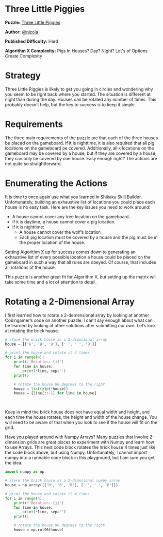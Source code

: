 # Three Little Piggies

__Puzzle:__ [Three Little Piggies](https://www.codingame.com/training/hard/three-little-piggies)

__Author:__ [@nicola](https://www.codingame.com/profile/21bf42f790de293c3aef398f18cd2627479878)

__Published Difficulty:__ Hard

__Algorithm X Complexity:__ Pigs In Houses? Day? Night? Lot's of Options Create Complexity

# Strategy

Three Little Piggies is likely to get you going in circles and wondering why you seem to be right back where you started. The situation is different at night than during the day. Houses can be rotated any number of times. This probably doesn’t help, but the key to success is to keep it simple.

# Requirements

The three main requirements of the puzzle are that each of the three houses be placed on the gameboard. If it is nighttime, it is also required that all pig locations on the gameboard be covered. Additionally, all `X` locations on the gameboard may be covered by a house, but if they are covered by a house, they can only be covered by one house. Easy enough right? The actions are not quite so straightforward.

# Enumerating the Actions

It is time to once again use what you learned in Shikaku Skill Builder. Unfortunately, building an exhaustive list of locations you could place each house is no easy task. Here are the key issues you need to work around:

* A house cannot cover any tree location on the gameboard.
* If it is daytime, a house cannot cover a pig location.
* If it is nighttime:
    * A house cannot cover the wolf’s location
    * Each pig location must be covered by a house and the pig must be in the proper location of the house.

Setting Algorithm X up for success comes down to generating an exhaustive list of every possible location a house could be placed on the gameboard in such a way that all rules are obeyed. Of course, that includes all rotations of the house. 

This puzzle is another great fit for Algorithm X, but setting up the matrix will take some time and a lot of attention to detail.

# Rotating a 2-Dimensional Array

I first learned how to rotate a 2-demensional array by looking at another Codingamer’s code on another puzzle. I can’t say enough about what can be learned by looking at other solutions after submitting our own. Let’s look at rotating the brick house.

```python runnable
# store the brick house as a 2-dimnsional array
house = [['H', 'B', 'B'], [' ', ' ', 'B']]

# print the house and rotate it 4 times
for i in range(4):
    print(f'Rotation: {i}')
    for line in house:
        print(*line, sep='')
    print()

    # rotate the house 90 degrees to the right
    house = list(zip(*house))
    house = [line[::-1] for line in house]
```

<BR>

Keep in mind the brick house does not have equal width and height, and each time the house rotates, the height and width of the house change. You will need to be aware of that when you look to see if the house will fit on the grid.

Have you played around with Numpy Arrays? Many puzzles that involve 2-dimension grids are great places to experiment with Numpy and learn how to use Arrays. This next code block rotates the hrick house 4 times just like the code block above, but using Numpy. Unfortunately, I cannot import numpy into a runnable code block in this playground, but I am sure you get the idea.

```python
import numpy as np

# store the brick house as a 2-dimnsional numpy array
house = np.array([['H', 'B', 'B'], [' ', ' ', 'B']])

# print the house and rotate it 4 times
for i in range(4):
    print(f'Rotation: {i}')
    for line in house:
        print(*line, sep='')
    print()

    # rotate the house 90 degrees to the right
    house = np.rot90(house)
```
